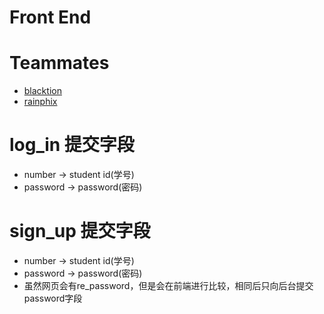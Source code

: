# Front End

# Teammates
* [blacktion](https://github.com/blacktion)
* [rainphix](https://github.com/Rainphix)

# log_in 提交字段
* number -> student id(学号)
* password -> password(密码)

# sign_up 提交字段
* number -> student id(学号)
* password -> password(密码)
* 虽然网页会有re_password，但是会在前端进行比较，相同后只向后台提交password字段